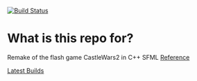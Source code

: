 [![Build Status](https://travis-ci.org/NickJordan289/CastleWars2_Remake.svg?branch=master)](https://travis-ci.org/NickJordan289/CastleWars2_Remake)

# What is this repo for?
Remake of the flash game CastleWars2 in C++ SFML
[Reference](http://www.kongregate.com/games/m0rkeulv/castle-wars-2)

[Latest Builds](https://github.com/NickJordan289/CastleWars2_Remake/releases)
